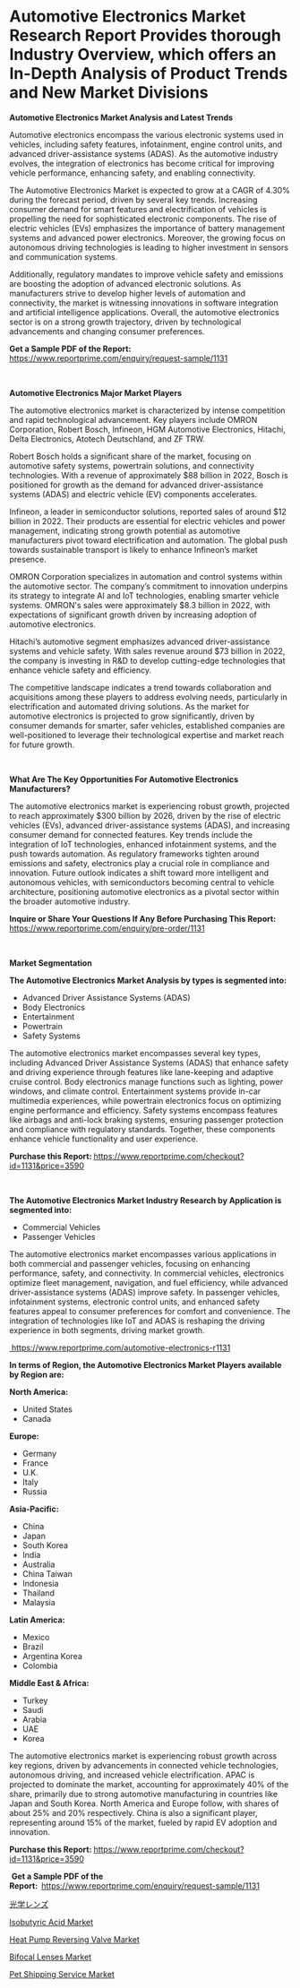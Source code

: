 <p><h1>Automotive Electronics Market Research Report Provides thorough Industry Overview, which offers an In-Depth Analysis of Product Trends and New Market Divisions</h1></p><p><strong>Automotive Electronics Market Analysis and Latest Trends</strong></p>
<p><p>Automotive electronics encompass the various electronic systems used in vehicles, including safety features, infotainment, engine control units, and advanced driver-assistance systems (ADAS). As the automotive industry evolves, the integration of electronics has become critical for improving vehicle performance, enhancing safety, and enabling connectivity.</p><p>The Automotive Electronics Market is expected to grow at a CAGR of 4.30% during the forecast period, driven by several key trends. Increasing consumer demand for smart features and electrification of vehicles is propelling the need for sophisticated electronic components. The rise of electric vehicles (EVs) emphasizes the importance of battery management systems and advanced power electronics. Moreover, the growing focus on autonomous driving technologies is leading to higher investment in sensors and communication systems.</p><p>Additionally, regulatory mandates to improve vehicle safety and emissions are boosting the adoption of advanced electronic solutions. As manufacturers strive to develop higher levels of automation and connectivity, the market is witnessing innovations in software integration and artificial intelligence applications. Overall, the automotive electronics sector is on a strong growth trajectory, driven by technological advancements and changing consumer preferences.</p></p>
<p><strong>Get a Sample PDF of the Report:&nbsp;</strong> <a href="https://www.reportprime.com/enquiry/request-sample/1131">https://www.reportprime.com/enquiry/request-sample/1131</a></p>
<p>&nbsp;</p>
<p><strong>Automotive Electronics Major Market Players</strong></p>
<p><p>The automotive electronics market is characterized by intense competition and rapid technological advancement. Key players include OMRON Corporation, Robert Bosch, Infineon, HGM Automotive Electronics, Hitachi, Delta Electronics, Atotech Deutschland, and ZF TRW. </p><p>Robert Bosch holds a significant share of the market, focusing on automotive safety systems, powertrain solutions, and connectivity technologies. With a revenue of approximately $88 billion in 2022, Bosch is positioned for growth as the demand for advanced driver-assistance systems (ADAS) and electric vehicle (EV) components accelerates.</p><p>Infineon, a leader in semiconductor solutions, reported sales of around $12 billion in 2022. Their products are essential for electric vehicles and power management, indicating strong growth potential as automotive manufacturers pivot toward electrification and automation. The global push towards sustainable transport is likely to enhance Infineon’s market presence.</p><p>OMRON Corporation specializes in automation and control systems within the automotive sector. The company’s commitment to innovation underpins its strategy to integrate AI and IoT technologies, enabling smarter vehicle systems. OMRON's sales were approximately $8.3 billion in 2022, with expectations of significant growth driven by increasing adoption of automotive electronics.</p><p>Hitachi’s automotive segment emphasizes advanced driver-assistance systems and vehicle safety. With sales revenue around $73 billion in 2022, the company is investing in R&D to develop cutting-edge technologies that enhance vehicle safety and efficiency. </p><p>The competitive landscape indicates a trend towards collaboration and acquisitions among these players to address evolving needs, particularly in electrification and automated driving solutions. As the market for automotive electronics is projected to grow significantly, driven by consumer demands for smarter, safer vehicles, established companies are well-positioned to leverage their technological expertise and market reach for future growth.</p></p>
<p>&nbsp;</p>
<p><strong>What Are The Key Opportunities For Automotive Electronics Manufacturers?</strong></p>
<p><p>The automotive electronics market is experiencing robust growth, projected to reach approximately $300 billion by 2026, driven by the rise of electric vehicles (EVs), advanced driver-assistance systems (ADAS), and increasing consumer demand for connected features. Key trends include the integration of IoT technologies, enhanced infotainment systems, and the push towards automation. As regulatory frameworks tighten around emissions and safety, electronics play a crucial role in compliance and innovation. Future outlook indicates a shift toward more intelligent and autonomous vehicles, with semiconductors becoming central to vehicle architecture, positioning automotive electronics as a pivotal sector within the broader automotive industry.</p></p>
<p><strong>Inquire or Share Your Questions If Any Before Purchasing This Report:</strong> <a href="https://www.reportprime.com/enquiry/pre-order/1131">https://www.reportprime.com/enquiry/pre-order/1131</a></p>
<p>&nbsp;</p>
<p><strong>Market Segmentation</strong></p>
<p><strong>The Automotive Electronics Market Analysis by types is segmented into:</strong></p>
<p><ul><li>Advanced Driver Assistance Systems (ADAS)</li><li>Body Electronics</li><li>Entertainment</li><li>Powertrain</li><li>Safety Systems</li></ul></p>
<p><p>The automotive electronics market encompasses several key types, including Advanced Driver Assistance Systems (ADAS) that enhance safety and driving experience through features like lane-keeping and adaptive cruise control. Body electronics manage functions such as lighting, power windows, and climate control. Entertainment systems provide in-car multimedia experiences, while powertrain electronics focus on optimizing engine performance and efficiency. Safety systems encompass features like airbags and anti-lock braking systems, ensuring passenger protection and compliance with regulatory standards. Together, these components enhance vehicle functionality and user experience.</p></p>
<p><strong>Purchase this Report:&nbsp;</strong><a href="https://www.reportprime.com/checkout?id=1131&price=3590">https://www.reportprime.com/checkout?id=1131&price=3590</a></p>
<p>&nbsp;</p>
<p><strong>The Automotive Electronics Market Industry Research by Application is segmented into:</strong></p>
<p><ul><li>Commercial Vehicles</li><li>Passenger Vehicles</li></ul></p>
<p><p>The automotive electronics market encompasses various applications in both commercial and passenger vehicles, focusing on enhancing performance, safety, and connectivity. In commercial vehicles, electronics optimize fleet management, navigation, and fuel efficiency, while advanced driver-assistance systems (ADAS) improve safety. In passenger vehicles, infotainment systems, electronic control units, and enhanced safety features appeal to consumer preferences for comfort and convenience. The integration of technologies like IoT and ADAS is reshaping the driving experience in both segments, driving market growth.</p></p>
<p><a href="https://www.reportprime.com/automotive-electronics-r1131">&nbsp;https://www.reportprime.com/automotive-electronics-r1131</a></p>
<p><strong>In terms of Region, the Automotive Electronics Market Players available by Region are:</strong></p>
<p>
    <p> <strong> North America: </strong>
        <ul>
            <li>United States</li>
            <li>Canada</li>
        </ul>
        </p> 
    <p> <strong> Europe: </strong>
        <ul>
            <li>Germany</li>
            <li>France</li>
            <li>U.K.</li>
            <li>Italy</li>
            <li>Russia</li>
        </ul>
        </p> 
    <p> <strong> Asia-Pacific: </strong>
        <ul>
            <li>China</li>
            <li>Japan</li>
            <li>South Korea</li>
            <li>India</li>
            <li>Australia</li>
            <li>China Taiwan</li>
            <li>Indonesia</li>
            <li>Thailand</li>
            <li>Malaysia</li>
        </ul>
        </p> 
    <p> <strong> Latin America: </strong>
        <ul>
            <li>Mexico</li>
            <li>Brazil</li>
            <li>Argentina Korea</li>
            <li>Colombia</li>
        </ul>
        </p> 
    <p> <strong> Middle East & Africa: </strong>
        <ul>
            <li>Turkey</li>
            <li>Saudi</li>
            <li>Arabia</li>
            <li>UAE</li>
            <li>Korea</li>
        </ul>
    </p>
    </p>
<p><p>The automotive electronics market is experiencing robust growth across key regions, driven by advancements in connected vehicle technologies, autonomous driving, and increased vehicle electrification. APAC is projected to dominate the market, accounting for approximately 40% of the share, primarily due to strong automotive manufacturing in countries like Japan and South Korea. North America and Europe follow, with shares of about 25% and 20% respectively. China is also a significant player, representing around 15% of the market, fueled by rapid EV adoption and innovation.</p></p>
<p><strong>Purchase this Report: </strong><a href="https://www.reportprime.com/checkout?id=1131&price=3590">https://www.reportprime.com/checkout?id=1131&price=3590</a></p>
<p>&nbsp;<strong>Get a Sample PDF of the Report:&nbsp;&nbsp;</strong><a href="https://www.reportprime.com/enquiry/request-sample/1131">https://www.reportprime.com/enquiry/request-sample/1131</a></p>
<p><strong></strong></p>
<p><p><a href="https://medium.com/@val0mzimin/%E5%85%89%E5%AD%A6%E3%83%AC%E3%83%B3%E3%82%BA%E5%B8%82%E5%A0%B4-%E3%82%B0%E3%83%AD%E3%83%BC%E3%83%90%E3%83%AB%E5%B8%82%E5%A0%B4%E3%82%B7%E3%82%A7%E3%82%A2%E3%81%A8%E3%83%A9%E3%83%B3%E3%82%AD%E3%83%B3%E3%82%B0-%E5%85%A8%E4%BD%93%E7%9A%84%E3%81%AA%E5%A3%B2%E4%B8%8A%E3%81%A8%E9%9C%80%E8%A6%81%E3%81%AE%E4%BA%88%E6%B8%AC2024%E5%B9%B4-2031%E5%B9%B4-d18f5350447f">光学レンズ</a></p><p><a href="https://www.linkedin.com/pulse/strategic-roadmap-global-isobutyric-acid-market-insights-opportunities-krxtc?trackingId=6x99WmCxTwGbtYjIiDGmiA%3D%3D">Isobutyric Acid Market</a></p><p><a href="https://medium.com/@ashrafarfi4_21087/heat-pump-reversing-valve-market-outlook-and-forecast-from-2024-to-2031-fafc35009e01">Heat Pump Reversing Valve Market</a></p><p><a href="https://www.linkedin.com/pulse/bifocal-lenses-industry-analysis-report-its-market-size-share-fdyuc?trackingId=wZrh%2BteKT2GVz%2BcrYbBjQA%3D%3D">Bifocal Lenses Market</a></p><p><a href="https://medium.com/@gyuj5h/pet-shipping-service-market-industry-trends-and-forecast-for-period-from-2024-to-2031-2e1c04a8a687">Pet Shipping Service Market</a></p></p>